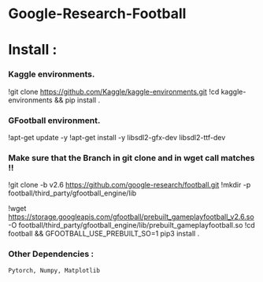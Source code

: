 # Google-Research-Football

# Install :

### Kaggle environments.
!git clone https://github.com/Kaggle/kaggle-environments.git
!cd kaggle-environments && pip install .

### GFootball environment.
!apt-get update -y
!apt-get install -y libsdl2-gfx-dev libsdl2-ttf-dev

### Make sure that the Branch in git clone and in wget call matches !!
!git clone -b v2.6 https://github.com/google-research/football.git
!mkdir -p football/third_party/gfootball_engine/lib

!wget https://storage.googleapis.com/gfootball/prebuilt_gameplayfootball_v2.6.so -O football/third_party/gfootball_engine/lib/prebuilt_gameplayfootball.so
!cd football && GFOOTBALL_USE_PREBUILT_SO=1 pip3 install .

### Other Dependencies :
    Pytorch, Numpy, Matplotlib